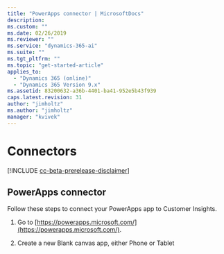 ```yaml
---
title: "PowerApps connector | MicrosoftDocs"
description: 
ms.custom: ""
ms.date: 02/26/2019
ms.reviewer: ""
ms.service: "dynamics-365-ai"
ms.suite: ""
ms.tgt_pltfrm: ""
ms.topic: "get-started-article"
applies_to: 
  - "Dynamics 365 (online)"
  - "Dynamics 365 Version 9.x"
ms.assetid: 83200632-a36b-4401-ba41-952e5b43f939
caps.latest.revision: 31
author: "jimholtz"
ms.author: "jimholtz"
manager: "kvivek"
---
```

# Connectors

[!INCLUDE [cc-beta-prerelease-disclaimer](../includes/cc-beta-prerelease-disclaimer.md)]

## PowerApps connector

Follow these steps to connect your PowerApps app to Customer Insights.

1. Go to [https://powerapps.microsoft.com/](https://powerapps.microsoft.com/).

2.	Create a new Blank canvas app, either Phone or Tablet















